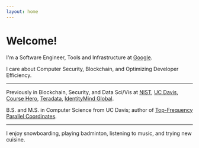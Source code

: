 ```yaml
---
layout: home
---
```

# Welcome!

I'm a Software Engineer, Tools and Infrastructure at [Google](https://www.google.com/).

I care about Computer Security, Blockchain, and Optimizing Developer Efficiency.

---

Previously in Blockchain, Security, and Data Sci/Vis at [NIST](https://www.nist.gov), [UC Davis](https://www.cs.ucdavis.edu), [Course Hero](https://www.coursehero.com), [Teradata](https://www.teradata.com), [IdentityMind Global](https://www.identitymindglobal.com).

B.S. and M.S. in Computer Science from UC Davis; author of [Top-Frequency Parallel Coordinates](https://arxiv.org/abs/1709.00665).

---

I enjoy snowboarding, playing badminton, listening to music, and trying new cuisine. 
